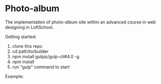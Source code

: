 # Photo-album
The implementation of photo-album site within an advanced course in web designing in LoftSchool.

Getting started:

1. clone this repo
2. cd path/to/builder
3. npm install gulpjs/gulp-cli#4.0 -g
4. npm install
5. run "gulp" command to start

Example: 